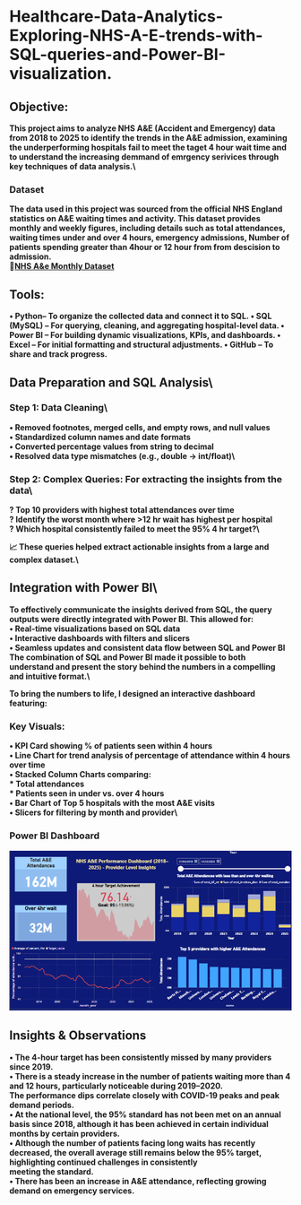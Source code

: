 # Healthcare-Data-Analytics-Exploring-NHS-A-E-trends-with-SQL-queries-and-Power-BI-visualization.
## Objective:<b>
This project aims to analyze NHS A&E (Accident and Emergency) data from 2018 to 2025 to identify the trends in the A&E admission, examining the underperforming hospitals fail to meet the taget 4 hour wait time and to understand the increasing demmand of emrgency serivices through key techniques of data analysis.\

### Dataset <b>
The data used in this project was sourced from the official NHS England statistics on A&E waiting times and activity. This dataset provides monthly and weekly figures, including details such as total attendances, waiting times under and over 4 hours, emergency admissions, Number of patients spending greater than 4hour or 12 hour from from descision to admission.\
📎[NHS A&e Monthly Dataset](https://www.england.nhs.uk/statistics/statistical-work-areas/ae-waiting-times-and-activity/)

## Tools:<b>
•	Python– To organize the collected data and connect it to SQL.<b>
•	 SQL (MySQL) – For querying, cleaning, and aggregating hospital-level data. <b>
•	Power BI – For building dynamic visualizations, KPIs, and dashboards.<b>
•	Excel – For initial formatting and structural adjustments.<b>
•	 GitHub – To share and track progress. <b>

## Data Preparation and SQL Analysis\
### Step 1: Data Cleaning\
•	Removed footnotes, merged cells, and empty rows, and null values\
•	Standardized column names and date formats\
•	Converted percentage values from string to decimal\
•	Resolved data type mismatches (e.g., double → int/float)\

### Step 2: Complex Queries: For extracting the insights from the data\
? Top 10 providers with highest total attendances over time \
? Identify the worst month where >12 hr wait has highest per hospital\
? Which hospital consistently failed to meet the 95% 4 hr target?\

📈 These queries helped extract actionable insights from a large and complex dataset.\

## Integration with Power BI\
To effectively communicate the insights derived from SQL, the query outputs were directly integrated with Power BI. This allowed for:\
•	Real-time visualizations based on SQL data\
•	Interactive dashboards with filters and slicers\
•	Seamless updates and consistent data flow between SQL and Power BI\
The combination of SQL and Power BI made it possible to both understand and present the story behind the numbers in a compelling and intuitive format.\

To bring the numbers to life, I designed an interactive dashboard featuring:
### Key Visuals:
•	KPI Card showing % of patients seen within 4 hours\
•	Line Chart for trend analysis of percentage of attendance within 4 hours  over time\
•	 Stacked Column Charts comparing:\
         * Total attendances\
         * Patients seen in under vs. over 4 hours\
•	Bar Chart of Top 5 hospitals with the most A&E visits\
•	Slicers for filtering by month and provider\

### Power BI Dashboard

![NHS A&E Data Aanalysis Dashboard](NHS_Healthcare_dashboard.png)

## Insights & Observations
   • The 4-hour target has been consistently missed by many providers since 2019.\
   • There is a steady increase in the number of patients waiting more than 4 and 12 hours, particularly noticeable during 2019–2020.\
    The performance dips correlate closely with COVID-19 peaks and peak demand periods.\
   • At the national level, the 95% standard has not been met on an annual basis since 2018, although it has been achieved in certain individual months by certain providers.\
   • Although the number of patients facing long waits has recently decreased, the overall average still remains below the 95% target, highlighting continued challenges in consistently \
     meeting the standard.\
   • There has been an increase in A&E attendance, reflecting growing demand on emergency services. 


